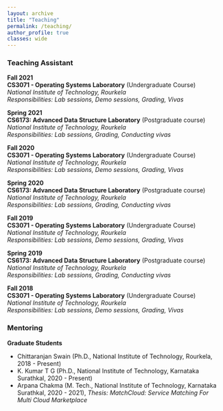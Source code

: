 ```yaml
---
layout: archive
title: "Teaching"
permalink: /teaching/
author_profile: true
classes: wide
---
```


### Teaching Assistant
**Fall 2021**<br>
**CS3071 - Operating Systems Laboratory** (Undergraduate Course) <br>
*National Institute of Technology, Rourkela* <br>
*Responsibilities: Lab sessions, Demo sessions, Grading, Vivas* <br>

**Spring 2021**<br>
**CS6173: Advanced Data Structure Laboratory** (Postgraduate course) <br>
*National Institute of Technology, Rourkela* <br>
*Responsibilities: Lab sessions, Grading, Conducting vivas* <br>

**Fall 2020**<br>
**CS3071 - Operating Systems Laboratory** (Undergraduate Course) <br>
*National Institute of Technology, Rourkela* <br>
*Responsibilities: Lab sessions, Demo sessions, Grading, Vivas* <br>

**Spring 2020**<br>
**CS6173: Advanced Data Structure Laboratory** (Postgraduate course) <br>
*National Institute of Technology, Rourkela* <br>
*Responsibilities: Lab sessions, Grading, Conducting vivas* <br>

**Fall 2019**<br>
**CS3071 - Operating Systems Laboratory** (Undergraduate Course) <br>
*National Institute of Technology, Rourkela* <br>
*Responsibilities: Lab sessions, Demo sessions, Grading, Vivas* <br>

**Spring 2019**<br>
**CS6173: Advanced Data Structure Laboratory** (Postgraduate course) <br>
*National Institute of Technology, Rourkela* <br>
*Responsibilities: Lab sessions, Grading, Conducting vivas* <br>

**Fall 2018**<br>
**CS3071 - Operating Systems Laboratory** (Undergraduate Course) <br>
*National Institute of Technology, Rourkela* <br>
*Responsibilities: Lab sessions, Demo sessions, Grading, Vivas* <br>

### Mentoring
**Graduate Students**<br>
<ul>
	<li>
		Chittaranjan Swain (Ph.D., National Institute of Technology, Rourkela, 2018 - Present)
	</li>
	<li>
		K. Kumar T G (Ph.D., National Institute of Technology, Karnataka Surathkal, 2020 - Present)
	</li>
	<li>
		Arpana Chakma (M. Tech., National Institute of Technology, Karnataka Surathkal, 2020 - 2021), <i>Thesis: MatchCloud: Service Matching For Multi Cloud Marketplace<i>
	</li>
</ul>	
